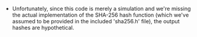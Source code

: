 * Unfortunately, since this code is merely a simulation and we're missing the actual implementation of the SHA-256 hash function (which we've assumed to be provided in the included 'sha256.h' file), the output hashes are hypothetical.
